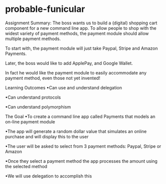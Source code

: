 # probable-funicular

Assignment Summary:
The boss wants us to build a (digital) shopping cart component for a new command line app. To allow people to shop with the widest variety of payment methods, the payment module should allow multiple payment methods.

To start with, the payment module will just take Paypal, Stripe and Amazon Payments.

Later, the boss would like to add ApplePay, and Google Wallet.

In fact he would like the payment module to easily accommodate any payment method, even those not yet invented!

Learning Outcomes
•Can use and understand delegation

•Can understand protocols

•Can understand polymorphism

The Goal
•To create a command line app called Payments that models an on-line payment module

•The app will generate a random dollar value that simulates an online purchase and will display this to the user

•The user will be asked to select from 3 payment methods: Paypal, Stripe or Amazon

•Once they select a payment method the app processes the amount using the selected method

•We will use delegation to accomplish this

